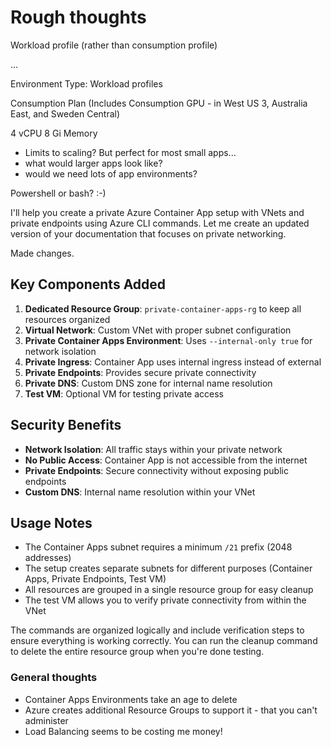 # Rough thoughts

Workload profile (rather than consumption profile)

...

Environment Type: Workload profiles

Consumption Plan
(Includes Consumption GPU - in West US 3, Australia East, and Sweden Central)

4 vCPU
8 Gi Memory

- Limits to scaling? But perfect for most small apps...
- what would larger apps look like?
- would we need lots of app environments?

Powershell or bash? :-)

I'll help you create a private Azure Container App setup with VNets and private endpoints using Azure CLI commands. Let me create an updated version of your documentation that focuses on private networking.

Made changes.

## Key Components Added

1. **Dedicated Resource Group**: `private-container-apps-rg` to keep all resources organized
2. **Virtual Network**: Custom VNet with proper subnet configuration
3. **Private Container Apps Environment**: Uses `--internal-only true` for network isolation
4. **Private Ingress**: Container App uses internal ingress instead of external
5. **Private Endpoints**: Provides secure private connectivity
6. **Private DNS**: Custom DNS zone for internal name resolution
7. **Test VM**: Optional VM for testing private access

## Security Benefits

- **Network Isolation**: All traffic stays within your private network
- **No Public Access**: Container App is not accessible from the internet
- **Private Endpoints**: Secure connectivity without exposing public endpoints
- **Custom DNS**: Internal name resolution within your VNet

## Usage Notes

- The Container Apps subnet requires a minimum `/21` prefix (2048 addresses)
- The setup creates separate subnets for different purposes (Container Apps, Private Endpoints, Test VM)
- All resources are grouped in a single resource group for easy cleanup
- The test VM allows you to verify private connectivity from within the VNet

The commands are organized logically and include verification steps to ensure everything is working correctly. You can run the cleanup command to delete the entire resource group when you're done testing.

### General thoughts

- Container Apps Environments take an age to delete
- Azure creates additional Resource Groups to support it - that you can't administer
- Load Balancing seems to be costing me money!
